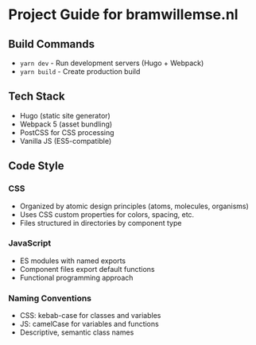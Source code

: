 # Project Guide for bramwillemse.nl

## Build Commands
- `yarn dev` - Run development servers (Hugo + Webpack)
- `yarn build` - Create production build

## Tech Stack
- Hugo (static site generator)
- Webpack 5 (asset bundling)
- PostCSS for CSS processing
- Vanilla JS (ES5-compatible)

## Code Style
### CSS
- Organized by atomic design principles (atoms, molecules, organisms)
- Uses CSS custom properties for colors, spacing, etc.
- Files structured in directories by component type

### JavaScript
- ES modules with named exports
- Component files export default functions
- Functional programming approach

### Naming Conventions
- CSS: kebab-case for classes and variables
- JS: camelCase for variables and functions
- Descriptive, semantic class names